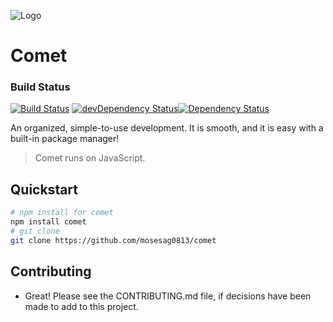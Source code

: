 ![Logo](https://raw.githubusercontent.com/mosesag0813/comet/master/resources/Drawing%20(1).png)
# Comet

### Build Status
[![Build Status](https://travis-ci.org/mosesag0813/comet.svg?branch=master)](https://travis-ci.org/mosesag0813/comet) [![devDependency Status](https://david-dm.org/mosesag0813/comet/dev-status.svg)](https://david-dm.org/mosesag0813/comet#info=devDependencies)[![Dependency Status](https://david-dm.org/mosesag0813/comet.svg)](https://david-dm.org/mosesag0813/comet)

An organized, simple-to-use development. It is smooth, and it is easy with a built-in package manager!
> Comet runs on JavaScript.

## Quickstart

```sh
# npm install for comet
npm install comet
# git clone
git clone https://github.com/mosesag0813/comet
```
## Contributing
- Great! Please see the CONTRIBUTING.md file, if decisions have been made to add to this project.


